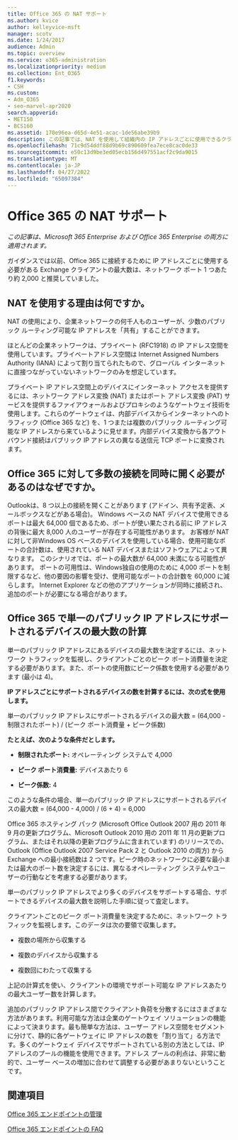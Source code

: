 ```yaml
---
title: Office 365 の NAT サポート
ms.author: kvice
author: kelleyvice-msft
manager: scotv
ms.date: 1/24/2017
audience: Admin
ms.topic: overview
ms.service: o365-administration
ms.localizationpriority: medium
ms.collection: Ent_O365
f1.keywords:
- CSH
ms.custom:
- Adm_O365
- seo-marvel-apr2020
search.appverid:
- MET150
- BCS160
ms.assetid: 170e96ea-d65d-4e51-acac-1de56abe39b9
description: この記事では、NAT を使用して組織内の IP アドレスごとに使用できるクライアントの数を概算する方法について詳しく説明します。
ms.openlocfilehash: 71c9d54ddf88d9b69c890609fea7ece8cac0de33
ms.sourcegitcommit: e50c13d9be3ed05ecb156d497551acf2c9da9015
ms.translationtype: MT
ms.contentlocale: ja-JP
ms.lasthandoff: 04/27/2022
ms.locfileid: "65097384"
---
```

# <a name="nat-support-with-office-365"></a>Office 365 の NAT サポート

*この記事は、Microsoft 365 Enterprise および Office 365 Enterprise の両方に適用されます。*

ガイダンスでは以前、Office 365 に接続するために IP アドレスごとに使用する必要がある Exchange クライアントの最大数は、ネットワーク ポート 1 つあたり約 2,000 と推奨していました。
  
## <a name="why-use-nat"></a>NAT を使用する理由は何ですか。

NAT の使用により、企業ネットワークの何千人ものユーザーが、少数のパブリック ルーティング可能な IP アドレスを「共有」することができます。
  
ほとんどの企業ネットワークは、プライベート (RFC1918) の IP アドレス空間を使用しています。プライベートアドレス空間は Internet Assigned Numbers Authority (IANA) によって割り当てられたもので、グローバル インターネットに直接つながっていないネットワークのみを想定しています。
  
プライベート IP アドレス空間上のデバイスにインターネット アクセスを提供するには、ネットワーク アドレス変換 (NAT) またはポート アドレス変換 (PAT) サービスを提供するファイアウォールおよびプロキシのようなゲートウェイ技術を使用します。これらのゲートウェイは、内部デバイスからインターネットへのトラフィック (Office 365 など) を、1 つまたは複数のパブリック ルーティング可能な IP アドレスから来ているように見せます。内部デバイス変換から各アウトバウンド接続はパブリック IP アドレスの異なる送信元 TCP ポートに変換されます。 
  
## <a name="why-do-you-need-to-have-so-many-connections-open-to-office-365-at-the-same-time"></a>Office 365 に対して多数の接続を同時に開く必要があるのはなぜですか。

Outlookは、8 つ以上の接続を開くことがあります (アドイン、共有予定表、メールボックスなどがある場合)。 Windows ベースの NAT デバイスで使用できるポートは最大 64,000 個であるため、ポートが使い果たされる前に IP アドレスの背後に最大 8,000 人のユーザーが存在する可能性があります。 お客様が NAT に対して非Windows OS ベースのデバイスを使用している場合、使用可能なポートの合計数は、使用されている NAT デバイスまたはソフトウェアによって異なります。 このシナリオでは、ポートの最大数が 64,000 未満になる可能性があります。 ポートの可用性は、Windows独自の使用のために 4,000 ポートを制限するなど、他の要因の影響を受け、使用可能なポートの合計数を 60,000 に減らします。 Internet Explorer などの他のアプリケーションが同時に接続され、追加のポートが必要になる場合があります。
  
## <a name="calculating-maximum-supported-devices-behind-a-single-public-ip-address-with-office-365"></a>Office 365 で単一のパブリック IP アドレスにサポートされるデバイスの最大数の計算

単一のパブリック IP アドレスにあるデバイスの最大数を決定するには、ネットワーク トラフィックを監視し、クライアントごとのピーク ポート消費量を決定する必要があります。また、ポートの使用数にピーク係数を使用する必要があります (最小は 4)。 
  
 **IP アドレスごとにサポートされるデバイスの数を計算するには、次の式を使用します。**
  
単一のパブリック IP アドレスにサポートされるデバイスの最大数 = (64,000 - 制限されたポート) / (ピーク ポート消費量 + ピーク係数)
  
 **たとえば、次のような条件だとします。**
  
- **制限されたポート:** オペレーティング システムで 4,000

- **ピーク ポート消費量:** デバイスあたり 6

- **ピーク係数:** 4

このような条件の場合、単一のパブリック IP アドレスにサポートされるデバイスの最大数 = (64,000 - 4,000) / (6 + 4) = 6,000 
  
Office 365 ホスティング パック (Microsoft Office Outlook 2007 用の 2011 年 9 月の更新プログラム、Microsoft Outlook 2010 用の 2011 年 11 月の更新プログラム、またはそれ以降の更新プログラムに含まれています) のリリースでの、Outlook (Office Outlook 2007 Service Pack 2 と Outlook 2010 の両方) から Exchange への最小接続数は 2 つです。ピーク時のネットワークに必要な最小または最大のポート数を決定するには、異なるオペレーティング システムやユーザーの行動などを考慮する必要があります。
  
単一のパブリック IP アドレスでより多くのデバイスをサポートする場合、サポートできるデバイスの最大数を説明した手順に従って査定します。
  
クライアントごとのピーク ポート消費量を決定するために、ネットワーク トラフィックを監視します。このデータは次の要領で収集します。
  
- 複数の場所から収集する
    
- 複数のデバイスから収集する
    
- 複数回にわたって収集する
    
上記の計算式を使い、クライアントの環境でサポート可能な IP アドレスあたりの最大ユーザー数を計算します。
  
追加のパブリック IP アドレス間でクライアント負荷を分散するにはさまざまな方法があります。利用可能な方法は企業のゲートウェイ ソリューションの機能によって決まります。最も簡単な方法は、ユーザー アドレス空間をセグメントに分けて、静的に各ゲートウェイに IP アドレスの数を「割り当て」る方法です。多くのゲートウェイ デバイスでサポートされている別の方法としては、IP アドレスのプールの機能を使用できます。アドレス プールの利点は、非常に動的で、ユーザー ベースの増加に合わせて調整する必要があまりないということです。
  
## <a name="see-also"></a>関連項目

[Office 365 エンドポイントの管理](https://support.office.com/article/99cab9d4-ef59-4207-9f2b-3728eb46bf9a)
  
[Office 365 エンドポイントの FAQ](https://support.office.com/article/d4088321-1c89-4b96-9c99-54c75cae2e6d)
